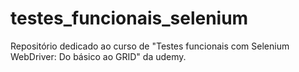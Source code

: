 # testes_funcionais_selenium
Repositório dedicado ao curso de "Testes funcionais com Selenium WebDriver: Do básico ao GRID" da udemy.
